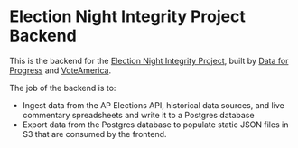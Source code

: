 # Election Night Integrity Project Backend

This is the backend for the [Election Night Integrity Project](https://2020.dataforprogress.org/), built by [Data for Progress](https://www.dataforprogress.org/) and [VoteAmerica](https://www.voteamerica.com/).

The job of the backend is to:
- Ingest data from the AP Elections API, historical data sources, and live commentary spreadsheets and write it to a Postgres database
- Export data from the Postgres database to populate static JSON files in S3 that are consumed by the frontend.
